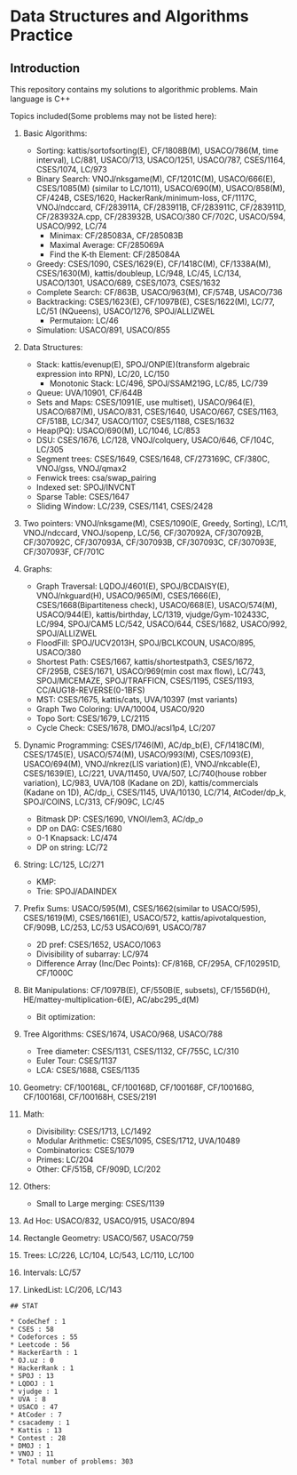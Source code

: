# Data Structures and Algorithms Practice
## Introduction
This repository contains my solutions to algorithmic problems. Main language is C++

Topics included(Some problems may not be listed here):
1. Basic Algorithms:
    * Sorting: kattis/sortofsorting(E), CF/1808B(M), USACO/786(M, time interval), LC/881, USACO/713, USACO/1251, USACO/787, CSES/1164, CSES/1074, LC/973
    * Binary Search: VNOJ/nksgame(M), CF/1201C(M), USACO/666(E), CSES/1085(M) (similar to LC/1011), USACO/690(M), USACO/858(M), CF/424B, CSES/1620, HackerRank/minimum-loss, CF/1117C, VNOJ/ndccard, CF/283911A, CF/283911B, CF/283911C, CF/283911D, CF/283932A.cpp, CF/283932B, USACO/380
    CF/702C, USACO/594, USACO/992, LC/74
        * Minimax: CF/285083A, CF/285083B
        * Maximal Average: CF/285069A
        * Find the K-th Element: CF/285084A
    * Greedy: CSES/1090, CSES/1629(E), CF/1418C(M), CF/1338A(M), CSES/1630(M), kattis/doubleup, LC/948, LC/45, LC/134, USACO/1301, USACO/689, CSES/1073, CSES/1632
    * Complete Search: CF/863B, USACO/963(M), CF/574B, USACO/736
    * Backtracking: CSES/1623(E), CF/1097B(E), CSES/1622(M), LC/77, LC/51 (NQueens), USACO/1276, SPOJ/ALLIZWEL
        * Permutaion: LC/46
    * Simulation: USACO/891, USACO/855

2. Data Structures:
    * Stack: kattis/evenup(E), SPOJ/ONP(E)(transform algebraic expression into RPN), LC/20, LC/150
        * Monotonic Stack: LC/496, SPOJ/SSAM219G, LC/85, LC/739
    * Queue: UVA/10901, CF/644B
    * Sets and Maps: CSES/1091(E, use multiset), USACO/964(E), USACO/687(M), USACO/831, CSES/1640, USACO/667, CSES/1163, CF/518B, LC/347, USACO/1107, CSES/1188, CSES/1632
    * Heap(PQ):  USACO/690(M), LC/1046, LC/853
    * DSU: CSES/1676, LC/128, VNOJ/colquery, USACO/646, CF/104C, LC/305
    * Segment trees: CSES/1649, CSES/1648, CF/273169C, CF/380C, VNOJ/gss, VNOJ/qmax2
    * Fenwick trees: csa/swap_pairing
    * Indexed set: SPOJ/INVCNT
    * Sparse Table: CSES/1647
    * Sliding Window: LC/239, CSES/1141, CSES/2428

3. Two pointers: VNOJ/nksgame(M), CSES/1090(E, Greedy, Sorting), LC/11, VNOJ/ndccard, VNOJ/sopenp, LC/56, CF/307092A, CF/307092B, CF/307092C, CF/307093A, CF/307093B, CF/307093C, CF/307093E, CF/307093F, CF/701C

4. Graphs:
    * Graph Traversal: LQDOJ/4601(E), SPOJ/BCDAISY(E), VNOJ/nkguard(H), USACO/965(M), CSES/1666(E), CSES/1668(Bipartiteness check), USACO/668(E), USACO/574(M), USACO/944(E), kattis/birthday, LC/1319, vjudge/Gym-102433C, LC/994, SPOJ/CAM5
    LC/542, USACO/644, CSES/1682, USACO/992, SPOJ/ALLIZWEL
    * FloodFill: SPOJ/UCV2013H, SPOJ/BCLKCOUN, USACO/895, USACO/380
    * Shortest Path: CSES/1667, kattis/shortestpath3, CSES/1672, CF/295B, CSES/1671, USACO/969(min cost max flow), LC/743, SPOJ/MICEMAZE, SPOJ/TRAFFICN, CSES/1195, CSES/1193, CC/AUG18-REVERSE(0-1BFS)
    * MST: CSES/1675, kattis/cats, UVA/10397 (mst variants)
    * Graph Two Coloring: UVA/10004, USACO/920
    * Topo Sort: CSES/1679, LC/2115
    * Cycle Check: CSES/1678, DMOJ/acsl1p4, LC/207

5. Dynamic Programming: CSES/1746(M), AC/dp_b(E), CF/1418C(M), CSES/1745(E), USACO/574(M), USACO/993(M), CSES/1093(E), USACO/694(M), VNOJ/nkrez(LIS variation)(E), VNOJ/nkcable(E), CSES/1639(E), LC/221, UVA/11450, UVA/507, LC/740(house robber variation), LC/983, UVA/108 (Kadane on 2D), kattis/commercials (Kadane on 1D), AC/dp_i, CSES/1145, UVA/10130, LC/714, AtCoder/dp_k, SPOJ/COINS, LC/313, CF/909C, LC/45
    * Bitmask DP: CSES/1690, VNOI/lem3, AC/dp_o
    * DP on DAG: CSES/1680
    * 0-1 Knapsack: LC/474
    * DP on string: LC/72

7. String: LC/125, LC/271
    * KMP:
    * Trie: SPOJ/ADAINDEX

8. Prefix Sums: USACO/595(M), CSES/1662(similar to USACO/595), CSES/1619(M), CSES/1661(E), USACO/572, kattis/apivotalquestion, CF/909B, LC/253, LC/53
USACO/691, USACO/787
    * 2D pref: CSES/1652, USACO/1063
    * Divisibility of subarray: LC/974
    * Difference Array (Inc/Dec Points): CF/816B, CF/295A, CF/102951D, CF/1000C

9. Bit Manipulations: CF/1097B(E), CF/550B(E, subsets), CF/1556D(H), HE/mattey-multiplication-6(E), AC/abc295_d(M)
    * Bit optimization:

10. Tree Algorithms: CSES/1674, USACO/968, USACO/788
    * Tree diameter: CSES/1131, CSES/1132, CF/755C, LC/310
    * Euler Tour: CSES/1137
    * LCA: CSES/1688, CSES/1135

11. Geometry: CF/100168L, CF/100168D, CF/100168F, CF/100168G, CF/100168I, CF/100168H, CSES/2191

12. Math:
    * Divisibility: CSES/1713, LC/1492
    * Modular Arithmetic: CSES/1095, CSES/1712, UVA/10489
    * Combinatorics: CSES/1079
    * Primes: LC/204
    * Other: CF/515B, CF/909D, LC/202

13. Others:
    * Small to Large merging: CSES/1139

14. Ad Hoc: USACO/832, USACO/915, USACO/894

15. Rectangle Geometry: USACO/567, USACO/759

16. Trees: LC/226, LC/104, LC/543, LC/110, LC/100

17. Intervals: LC/57

18. LinkedList: LC/206, LC/143
``````
## STAT

* CodeChef : 1 
* CSES : 58 
* Codeforces : 55 
* Leetcode : 56 
* HackerEarth : 1 
* OJ.uz : 0 
* HackerRank : 1 
* SPOJ : 13 
* LQDOJ : 1 
* vjudge : 1 
* UVA : 8 
* USACO : 47 
* AtCoder : 7 
* csacademy : 1 
* Kattis : 13 
* Contest : 28 
* DMOJ : 1 
* VNOJ : 11 
* Total number of problems: 303

